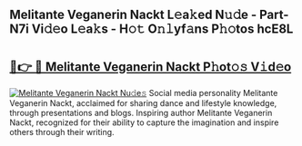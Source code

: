 ## Melitante Veganerin Nackt L𝚎a𝚔ed N𝚞𝚍e - Part-N7i Vi𝚍𝚎o L𝚎a𝚔s - H𝚘𝚝 O𝚗𝚕yf𝚊ns P𝚑𝚘tos hcE8L

# <h2><a href="http://kf85pat.oniu.top/?m=Melitante+Veganerin+Nackt">🔗👉 🔴 Melitante Veganerin Nackt P𝚑ot𝚘𝚜 V𝚒d𝚎o</a></h2>

[![Melitante Veganerin Nackt Nu𝚍e𝚜](https://i.imgur.com/0qMVB7G.gif)](http://kf85pat.oniu.top/?m=Melitante+Veganerin+Nackt)
Social media personality Melitante Veganerin Nackt, acclaimed for sharing dance and lifestyle knowledge, through presentations and blogs. Inspiring author Melitante Veganerin Nackt, recognized for their ability to capture the imagination and inspire others through their writing.  

